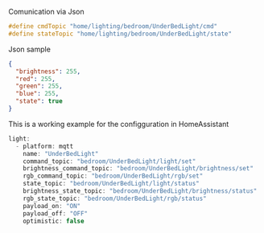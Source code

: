 Comunication via Json

```c++
#define cmdTopic "home/lighting/bedroom/UnderBedLight/cmd"
#define stateTopic "home/lighting/bedroom/UnderBedLight/state"
```

Json sample
```Json
{
  "brightness": 255,
  "red": 255,
  "green": 255,
  "blue": 255,
  "state": true
}
```

This is a working example for the configguration in HomeAssistant
```c++
light:
  - platform: mqtt
    name: "UnderBedLight"
    command_topic: "bedroom/UnderBedLight/light/set"
    brightness_command_topic: "bedroom/UnderBedLight/brightness/set"
    rgb_command_topic: "bedroom/UnderBedLight/rgb/set"
    state_topic: "bedroom/UnderBedLight/light/status"
    brightness_state_topic: "bedroom/UnderBedLight/brightness/status"
    rgb_state_topic: "bedroom/UnderBedLight/rgb/status"
    payload_on: "ON"
    payload_off: "OFF"
    optimistic: false
```